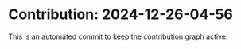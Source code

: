 # Contribution: 2024-12-26-04-56
This is an automated commit to keep the contribution graph active.

